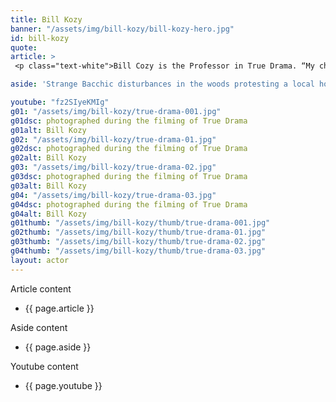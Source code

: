 ```yaml
---
title: Bill Kozy
banner: "/assets/img/bill-kozy/bill-kozy-hero.jpg"
id: bill-kozy
quote: 
article: >
 <p class="text-white">Bill Cozy is the Professor in True Drama. “My character is tapped by the police to give background on Dionysos,” Bill explains, “so the Professor lays out how drama was invented at the same time as democracy.  He explains how the two inventions were created to work together. This is a very important film – it gives you the opportunity to look at the whole enterprise of drama in a new way. We’ve all need to be invested in our democracy and drama is a tool that can help.” </p>

aside: 'Strange Bacchic disturbances in the woods protesting a local horror movie prompt a police investigation. A shadowy figure emerges.  Calling himself the God of Drama, he believes that he can achieve the seemingly impossible goal of returning drama to its original purpose – of preparing citizens for leadership in democracy. As the horror movie spirals out of control, and the Bacchae are consumed in violence - can officer Ailish Walsh discern the truth before a gruesome Greek drama unfolds? <br><br> Director James Thomas creates a Greek tragedy for our time. A horror story that looks at the original role of drama – as the companion invention of democracy – to shed light on how modern media is still working in our lives, in hidden ways, to rip us apart. True Drama is an alarm – a rare moment of clarity – a terrifying jolt - and an invitation to enjoy the true transcendental power of drama to help us envision a better Democracy. '

youtube: "fz2SIyeKMIg"
g01: "/assets/img/bill-kozy/true-drama-001.jpg"
g01dsc: photographed during the filming of True Drama 
g01alt: Bill Kozy 
g02: "/assets/img/bill-kozy/true-drama-01.jpg"
g02dsc: photographed during the filming of True Drama   
g02alt: Bill Kozy  
g03: "/assets/img/bill-kozy/true-drama-02.jpg"
g03dsc: photographed during the filming of True Drama 
g03alt: Bill Kozy
g04: "/assets/img/bill-kozy/true-drama-03.jpg"
g04dsc: photographed during the filming of True Drama  
g04alt: Bill Kozy
g01thumb: "/assets/img/bill-kozy/thumb/true-drama-001.jpg"
g02thumb: "/assets/img/bill-kozy/thumb/true-drama-01.jpg"
g03thumb: "/assets/img/bill-kozy/thumb/true-drama-02.jpg"
g04thumb: "/assets/img/bill-kozy/thumb/true-drama-03.jpg"
layout: actor
---
```


Article content
* {{ page.article }}

Aside content
* {{ page.aside }}

Youtube content
* {{ page.youtube }}

